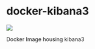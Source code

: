 # docker-kibana3
[![](https://badge.imagelayers.io/qnib/kibana3:latest.svg)](https://imagelayers.io/?images=qnib/kibana3:latest 'Details')

Docker Image housing kibana3

